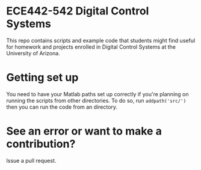 # ECE442-542 Digital Control Systems 

This repo contains scripts and example code that students might find useful 
for homework and projects enrolled in Digital Control Systems at the University 
of Arizona. 

# Getting set up

You need to have your Matlab paths set up correctly if you're planning on 
running the scripts from other directories. To do so, run `addpath('src/')` 
then you can run the code from an directory. 

# See an error or want to make a contribution? 

Issue a pull request. 